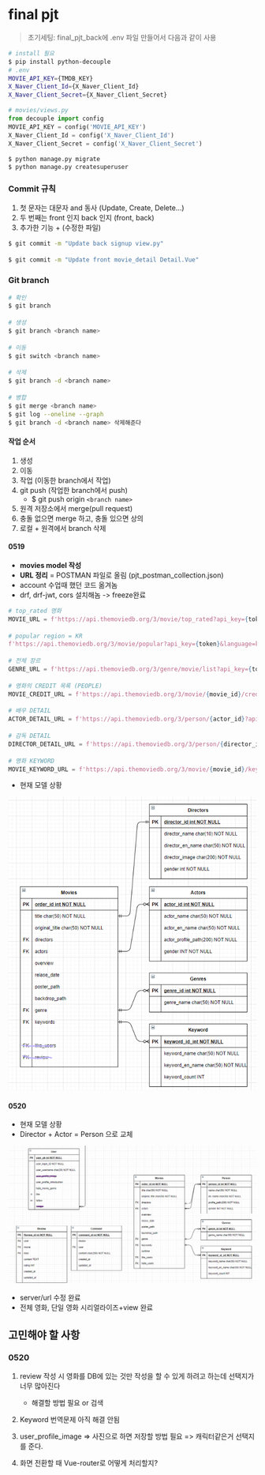 # final pjt

> 초기세팅: final_pjt_back에 .env 파일 만들어서 다음과 같이 사용

```bash
# install 필요
$ pip install python-decouple
# .env
MOVIE_API_KEY={TMDB_KEY}
X_Naver_Client_Id={X_Naver_Client_Id}
X_Naver_Client_Secret={X_Naver_Client_Secret}
```

```python
# movies/views.py
from decouple import config
MOVIE_API_KEY = config('MOVIE_API_KEY')
X_Naver_Client_Id = config('X_Naver_Client_Id')
X_Naver_Client_Secret = config('X_Naver_Client_Secret')
```



```bash
$ python manage.py migrate
$ python manage.py createsuperuser
```



### Commit 규칙

1. 첫 문자는 대문자 and 동사 (Update, Create, Delete...)
2. 두 번째는 front 인지 back 인지 (front, back)
3. 추가한 기능 + (수정한 파일)

```bash
$ git commit -m "Update back signup view.py"

$ git commit -m "Update front movie_detail Detail.Vue"
```



### Git branch

```bash
# 확인
$ git branch

# 생성
$ git branch <branch name>

# 이동
$ git switch <branch name>

# 삭제
$ git branch -d <branch name>

# 병합
$ git merge <branch name>
$ git log --oneline --graph
$ git branch -d <branch name> 삭제해준다
```



#### 작업 순서

1. 생성
2. 이동
3. 작업 (이동한 branch에서 작업)
4. git push (작업한 branch에서 push)
   - $ git push origin `<branch name>`
5. 원격 저장소에서 merge(pull request)
6. 충돌 없으면 merge 하고, 충돌 있으면 상의
7. 로컬 + 원격에서  branch 삭제





#### 0519

- **movies model 작성**
- **URL 정리** = POSTMAN 파일로 올림 (pjt_postman_collection.json)
- account 수업때 했던 코드 옮겨놈
- drf, drf-jwt, cors 설치해놈 -> freeze완료

```python
# top_rated 영화
MOVIE_URL = f'https://api.themoviedb.org/3/movie/top_rated?api_key={token}&language=ko-KR&page={page}'

# popular region = KR
f'https://api.themoviedb.org/3/movie/popular?api_key={token}&language=ko-KR&page={pagee}&region=KR'

# 전체 장르
GENRE_URL = f'https://api.themoviedb.org/3/genre/movie/list?api_key={token}&language=ko-KR'

# 영화의 CREDIT 목록 (PEOPLE)
MOVIE_CREDIT_URL = f'https://api.themoviedb.org/3/movie/{movie_id}/credits?api_key={token}&language=ko-KR'

# 배우 DETAIL
ACTOR_DETAIL_URL = f'https://api.themoviedb.org/3/person/{actor_id}?api_key={token}&language=ko-KR'

# 감독 DETAIL
DIRECTOR_DETAIL_URL = f'https://api.themoviedb.org/3/person/{director_id}?api_key={token}&language=ko-KR'

# 영화 KEYWORD
MOVIE_KEYWORD_URL = f'https://api.themoviedb.org/3/movie/{movie_id}/keywords?api_key={token}'
```



- 현재 모델 상황

![image-20210520020642874](README.assets/image-20210520020642874.png)





#### 0520

- 현재 모델 상황
- Director + Actor = Person 으로 교체

![image-20210520181056564](README.assets/image-20210520181056564.png)



- server/url 수정 완료
- 전체 영화, 단일 영화 시리얼라이즈+view 완료





## 고민해야 할 사항

### 0520

1. review 작성 시 영화를 DB에 있는 것만 작성을 할 수 있게 하려고 하는데 선택지가 너무 많아진다
   - 해결할 방법 필요 or 검색

2. Keyword 번역문제 아직 해결 안됨
3. user_profile_image => 사진으로 하면 저장할 방법 필요 => 캐릭터같은거 선택지를 준다.
4. 화면 전환할 때 Vue-router로 어떻게 처리할지?
